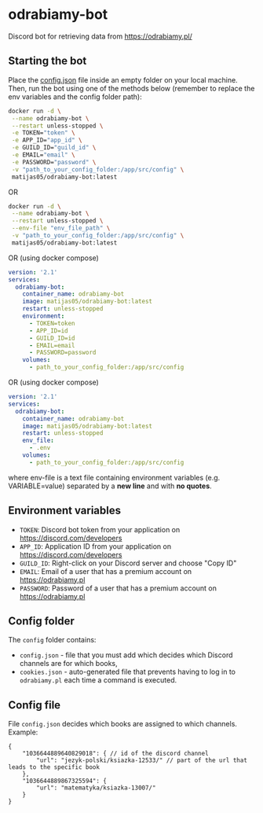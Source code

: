 # odrabiamy-bot

Discord bot for retrieving data from <https://odrabiamy.pl/>

## Starting the bot

Place the [config.json](#config-file) file inside an empty folder on your local machine. Then, run the bot using one of the methods below (remember to replace the env variables and the config folder path):

```bash
docker run -d \
 --name odrabiamy-bot \
 --restart unless-stopped \
 -e TOKEN="token" \
 -e APP_ID="app_id" \
 -e GUILD_ID="guild_id" \
 -e EMAIL="email" \
 -e PASSWORD="password" \
 -v "path_to_your_config_folder:/app/src/config" \
 matijas05/odrabiamy-bot:latest
```

OR

```bash
docker run -d \
 --name odrabiamy-bot \
 --restart unless-stopped \
 --env-file "env_file_path" \
 -v "path_to_your_config_folder:/app/src/config" \
 matijas05/odrabiamy-bot:latest
```

OR (using docker compose)
```yaml
version: '2.1'
services:
  odrabiamy-bot:
    container_name: odrabiamy-bot
    image: matijas05/odrabiamy-bot:latest
    restart: unless-stopped
    environment:
      - TOKEN=token
      - APP_ID=id
      - GUILD_ID=id
      - EMAIL=email
      - PASSWORD=password
    volumes:
      - path_to_your_config_folder:/app/src/config
```

OR (using docker compose)

```yaml
version: '2.1'
services:
  odrabiamy-bot:
    container_name: odrabiamy-bot
    image: matijas05/odrabiamy-bot:latest
    restart: unless-stopped
    env_file:
      - .env
    volumes:
      - path_to_your_config_folder:/app/src/config
```

where env-file is a text file containing environment variables (e.g. VARIABLE=value) separated by a **new line** and with **no quotes**.

## Environment variables

- `TOKEN`: Discord bot token from your application on <https://discord.com/developers>
- `APP_ID`: Application ID from your application on <https://discord.com/developers>
- `GUILD_ID`: Right-click on your Discord server and choose "Copy ID"
- `EMAIL`: Email of a user that has a premium account on <https://odrabiamy.pl>
- `PASSWORD`: Password of a user that has a premium account on <https://odrabiamy.pl>

## Config folder

The `config` folder contains:

- `config.json` - file that you must add which decides which Discord channels are for which books,
- `cookies.json` - auto-generated file that prevents having to log in to `odrabiamy.pl` each time a command is executed.

## Config file
File `config.json` decides which books are assigned to which channels. Example:
```jsonc
{
	"1036644889640829018": { // id of the discord channel
		"url": "jezyk-polski/ksiazka-12533/" // part of the url that leads to the specific book
	},
	"1036644889867325594": {
		"url": "matematyka/ksiazka-13007/"
	}
}
```
